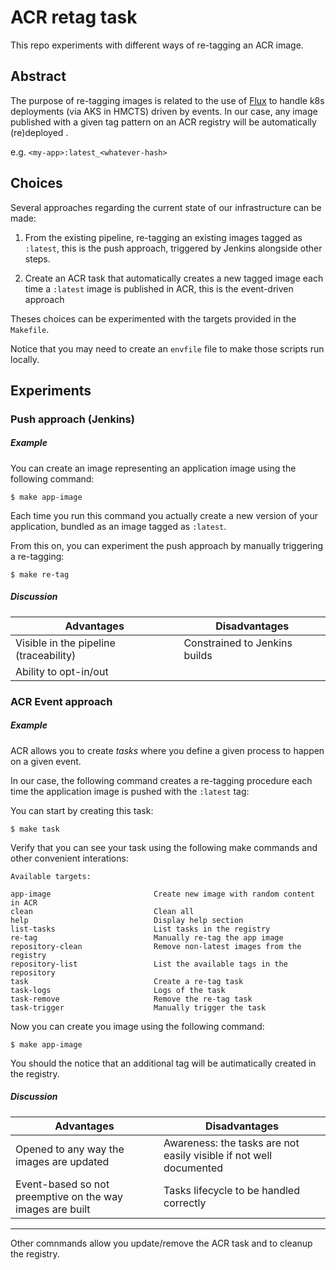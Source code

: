# ACR retag task

This repo experiments with different ways of re-tagging an ACR image.

## Abstract

The purpose of re-tagging images is related to the use of [Flux](https://github.com/weaveworks/flux) to handle k8s deployments (via AKS in HMCTS) driven by events. In our case, any image published with a given tag pattern on an ACR registry will be automatically (re)deployed .

e.g. `<my-app>:latest_<whatever-hash>`

## Choices

Several approaches regarding the current state of our infrastructure can be made:

1. From the existing pipeline, re-tagging an existing images tagged as `:latest`, this is the push approach, triggered by Jenkins alongside other steps.

2. Create an ACR task that automatically creates a new tagged image each time a `:latest` image is published in ACR, this is the event-driven approach

Theses choices can be experimented with the targets provided in the `Makefile`.

Notice that you may need to create an `envfile` file to make those scripts run locally.

## Experiments

### Push approach (Jenkins)

##### Example

You can create an image representing an application image using the following command:

```shell
$ make app-image
```

Each time you run this command you actually create a new version of your application, bundled as an image tagged as `:latest`.

From this on, you can experiment the push approach by manually triggering a re-tagging:

```shell
$ make re-tag
```

##### Discussion

| Advantages                             | Disadvantages                 |
| -------------------------------------- | ----------------------------- |
| Visible in the pipeline (traceability) | Constrained to Jenkins builds |
| Ability to opt-in/out                  |                               |

### ACR Event approach

##### Example

ACR allows you to create _tasks_ where you define a given process to happen on a given event.

In our case, the following command creates a re-tagging procedure each time the application image is pushed with the `:latest` tag:

You can start by creating this task:

```shell
$ make task
```

Verify that you can see your task using the following make commands and other convenient interations:

```
Available targets:

app-image                       Create new image with random content in ACR
clean                           Clean all
help                            Display help section
list-tasks                      List tasks in the registry
re-tag                          Manually re-tag the app image
repository-clean                Remove non-latest images from the registry
repository-list                 List the available tags in the repository
task                            Create a re-tag task
task-logs                       Logs of the task
task-remove                     Remove the re-tag task
task-trigger                    Manually trigger the task
```

Now you can create you image using the following command:

```shell
$ make app-image
```

You should the notice that an additional tag will be autimatically created in the registry.

##### Discussion

| Advantages                                                | Disadvantages                                                      |
| --------------------------------------------------------- | ------------------------------------------------------------------ |
| Opened to any way the images are updated                  | Awareness: the tasks are not easily visible if not well documented |
| Event-based so not preemptive on the way images are built | Tasks lifecycle to be handled correctly                            |

---

Other comnmands allow you update/remove the ACR task and to cleanup the registry.
